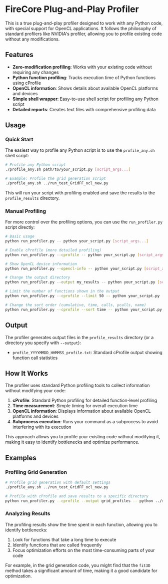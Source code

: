 # FireCore Plug-and-Play Profiler

This is a true plug-and-play profiler designed to work with any Python code, with special support for OpenCL applications. It follows the philosophy of standard profilers like NVIDIA's profiler, allowing you to profile existing code without any modifications.

## Features

- **Zero-modification profiling**: Works with your existing code without requiring any changes
- **Python function profiling**: Tracks execution time of Python functions using cProfile
- **OpenCL information**: Shows details about available OpenCL platforms and devices
- **Simple shell wrapper**: Easy-to-use shell script for profiling any Python script
- **Detailed reports**: Creates text files with comprehensive profiling data

## Usage

### Quick Start

The easiest way to profile any Python script is to use the `profile_any.sh` shell script:

```bash
# Profile any Python script
./profile_any.sh path/to/your_script.py [script_args...]

# Example: Profile the grid generation script
./profile_any.sh ../run_test_GridFF_ocl_new.py
```

This will run your script with profiling enabled and save the results to the `profile_results` directory.

### Manual Profiling

For more control over the profiling options, you can use the `run_profiler.py` script directly:

```bash
# Basic usage
python run_profiler.py -- python your_script.py [script_args...]

# Enable cProfile (more detailed profiling)
python run_profiler.py --cprofile -- python your_script.py [script_args...]

# Show OpenCL device information
python run_profiler.py --opencl-info -- python your_script.py [script_args...]

# Change the output directory
python run_profiler.py --output my_results -- python your_script.py [script_args...]

# Limit the number of functions shown in the output
python run_profiler.py --cprofile --limit 50 -- python your_script.py [script_args...]

# Change the sort order (cumulative, time, calls, pcalls, name)
python run_profiler.py --cprofile --sort time -- python your_script.py [script_args...]
```

## Output

The profiler generates output files in the `profile_results` directory (or a directory you specify with `--output`):

- `profile_YYYYMMDD_HHMMSS_profile.txt`: Standard cProfile output showing function call statistics

## How It Works

The profiler uses standard Python profiling tools to collect information without modifying your code:

1. **cProfile**: Standard Python profiling for detailed function-level profiling
2. **Time measurement**: Simple timing for overall execution time
3. **OpenCL information**: Displays information about available OpenCL platforms and devices
4. **Subprocess execution**: Runs your command as a subprocess to avoid interfering with its execution

This approach allows you to profile your existing code without modifying it, making it easy to identify bottlenecks and optimize performance.

## Examples

### Profiling Grid Generation

```bash
# Profile grid generation with default settings
./profile_any.sh ../run_test_GridFF_ocl_new.py

# Profile with cProfile and save results to a specific directory
python run_profiler.py --cprofile --output grid_profiles -- python ../run_test_GridFF_ocl_new.py
```

### Analyzing Results

The profiling results show the time spent in each function, allowing you to identify bottlenecks:

1. Look for functions that take a long time to execute
2. Identify functions that are called frequently
3. Focus optimization efforts on the most time-consuming parts of your code

For example, in the grid generation code, you might find that the `fit3D` method takes a significant amount of time, making it a good candidate for optimization.
